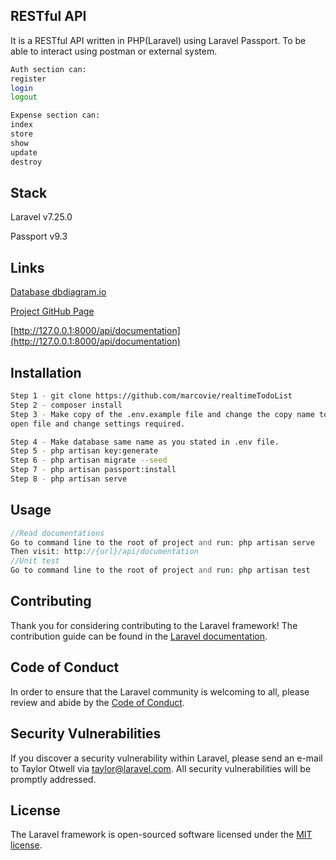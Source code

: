 ## RESTful API

It is a RESTful API written in PHP(Laravel) using Laravel Passport. To be able to interact using postman or external system.

```bash
Auth section can:
register
login
logout
```

```bash
Expense section can:
index
store
show
update
destroy
```

## Stack
Laravel v7.25.0

Passport v9.3

## Links
[Database dbdiagram.io](https://dbdiagram.io/d/5f4112fe7b2e2f40e9de62f7)

[Project GitHub Page](https://github.com/marcovie/realtimeTodoList)

[http://127.0.0.1:8000/api/documentation](http://127.0.0.1:8000/api/documentation)

## Installation

```bash
Step 1 - git clone https://github.com/marcovie/realtimeTodoList
Step 2 - composer install
Step 3 - Make copy of the .env.example file and change the copy name to .env,
open file and change settings required.

Step 4 - Make database same name as you stated in .env file.
Step 5 - php artisan key:generate
Step 6 - php artisan migrate --seed
Step 7 - php artisan passport:install
Step 8 - php artisan serve
```

## Usage

```php
//Read documentations
Go to command line to the root of project and run: php artisan serve
Then visit: http://{url}/api/documentation
//Unit test
Go to command line to the root of project and run: php artisan test
```


## Contributing

Thank you for considering contributing to the Laravel framework! The contribution guide can be found in the [Laravel documentation](https://laravel.com/docs/contributions).

## Code of Conduct

In order to ensure that the Laravel community is welcoming to all, please review and abide by the [Code of Conduct](https://laravel.com/docs/contributions#code-of-conduct).

## Security Vulnerabilities

If you discover a security vulnerability within Laravel, please send an e-mail to Taylor Otwell via [taylor@laravel.com](mailto:taylor@laravel.com). All security vulnerabilities will be promptly addressed.

## License

The Laravel framework is open-sourced software licensed under the [MIT license](https://opensource.org/licenses/MIT).
